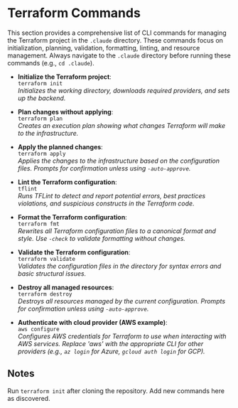 # Terraform Commands

This section provides a comprehensive list of CLI commands for managing the Terraform project in the `.claude` directory. These commands focus on initialization, planning, validation, formatting, linting, and resource management. Always navigate to the `.claude` directory before running these commands (e.g., `cd .claude`).

- **Initialize the Terraform project**:  
  `terraform init`  
  *Initializes the working directory, downloads required providers, and sets up the backend.*

- **Plan changes without applying**:  
  `terraform plan`  
  *Creates an execution plan showing what changes Terraform will make to the infrastructure.*

- **Apply the planned changes**:  
  `terraform apply`  
  *Applies the changes to the infrastructure based on the configuration files. Prompts for confirmation unless using `-auto-approve`.*

- **Lint the Terraform configuration**:  
  `tflint`  
  *Runs TFLint to detect and report potential errors, best practices violations, and suspicious constructs in the Terraform code.*

- **Format the Terraform configuration**:  
  `terraform fmt`  
  *Rewrites all Terraform configuration files to a canonical format and style. Use `-check` to validate formatting without changes.*

- **Validate the Terraform configuration**:  
  `terraform validate`  
  *Validates the configuration files in the directory for syntax errors and basic structural issues.*

- **Destroy all managed resources**:  
  `terraform destroy`  
  *Destroys all resources managed by the current configuration. Prompts for confirmation unless using `-auto-approve`.*

- **Authenticate with cloud provider (AWS example)**:  
  `aws configure`  
  *Configures AWS credentials for Terraform to use when interacting with AWS services. Replace 'aws' with the appropriate CLI for other providers (e.g., `az login` for Azure, `gcloud auth login` for GCP).*

## Notes
Run `terraform init` after cloning the repository. Add new commands here as discovered.